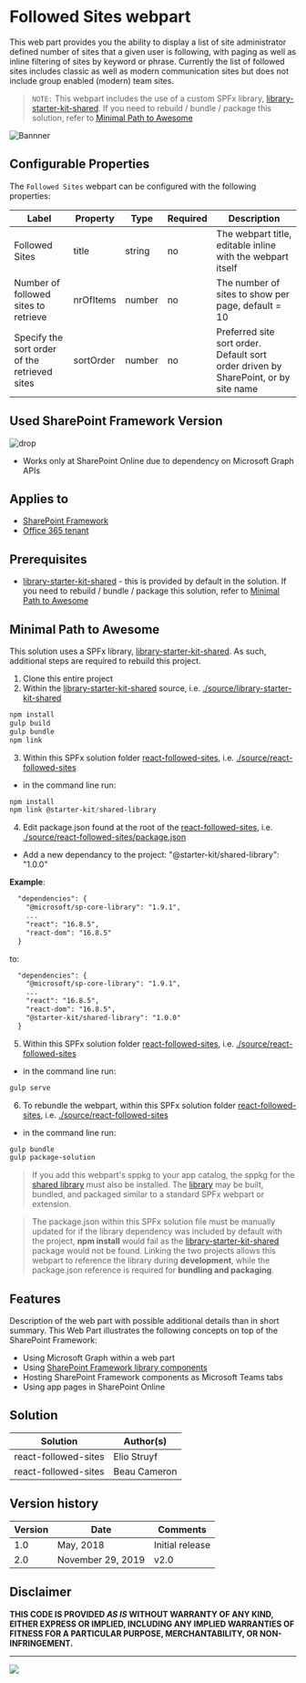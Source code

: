 # Followed Sites webpart

This web part provides you the ability to display a list of site administrator defined number of sites that a given user is following, with paging as well as inline filtering of sites by keyword or phrase. Currently the list of followed sites includes classic as well as modern communication sites but does not include group enabled (modern) team sites.

> `NOTE:` This webpart includes the use of a custom SPFx library, [library-starter-kit-shared](../library-starter-kit-shared). If you need to rebuild / bundle / package this solution, refer to [Minimal Path to Awesome](#Minimal-Path-to-Awesome)

![Bannner](../../assets/images/components/part-followed-sites.gif)


## Configurable Properties

The `Followed Sites` webpart can be configured with the following properties:

| Label | Property | Type | Required | Description |
| ---- | ---- | ---- | ---- | ---- |
| Followed Sites | title | string | no | The webpart title, editable inline with the webpart itself |
| Number of followed sites to retrieve | nrOfItems | number | no | The number of sites to show per page, default = 10 |
| Specify the sort order of the retrieved sites | sortOrder | number | no | Preferred site sort order. Default sort order driven by SharePoint, or by site name |

## Used SharePoint Framework Version

![drop](https://img.shields.io/badge/version-1.9.1-green.svg)

* Works only at SharePoint Online due to dependency on Microsoft Graph APIs

## Applies to

* [SharePoint Framework](https:/dev.office.com/sharepoint)
* [Office 365 tenant](https://dev.office.com/sharepoint/docs/spfx/set-up-your-development-environment)

## Prerequisites

* [library-starter-kit-shared](../library-starter-kit-shared) - this is provided by default in the solution. If you need to rebuild / bundle / package this solution, refer to [Minimal Path to Awesome](#Minimal-Path-to-Awesome)


## Minimal Path to Awesome

This solution uses a SPFx library, [library-starter-kit-shared](../library-starter-kit-shared). As such, additional steps are required to rebuild this project.

1. Clone this entire project
2. Within the [library-starter-kit-shared](../library-starter-kit-shared) source, i.e. [./source/library-starter-kit-shared](../library-starter-kit-shared)
  
  ```powershell
  npm install
  gulp build
  gulp bundle
  npm link
  ```

3. Within this SPFx solution folder [react-followed-sites](./), i.e. [./source/react-followed-sites](../react-followed-sites)
  * in the command line run:
  
  ```powershell
  npm install
  npm link @starter-kit/shared-library
  ```

4. Edit package.json found at the root of the [react-followed-sites](./), i.e. [./source/react-followed-sites/package.json](../react-followed-sites/package.json)

  - Add a new dependancy to the project: "@starter-kit/shared-library": "1.0.0"

  **Example**:

  ```xml
    "dependencies": {
      "@microsoft/sp-core-library": "1.9.1",
      ...
      "react": "16.8.5",
      "react-dom": "16.8.5"
    }
  ```

  to:

  ```xml
    "dependencies": {
      "@microsoft/sp-core-library": "1.9.1",
      ...
      "react": "16.8.5",
      "react-dom": "16.8.5",
      "@starter-kit/shared-library": "1.0.0"
    }
  ```

5. Within this SPFx solution folder [react-followed-sites](./), i.e. [./source/react-followed-sites](../react-followed-sites)
  
  * in the command line run:
  
  ```powershell
  gulp serve
  ```

6. To rebundle the webpart, within this SPFx solution folder [react-followed-sites](./), i.e. [./source/react-followed-sites](../react-followed-sites)
  * in the command line run:
  
  ```powershell
  gulp bundle
  gulp package-solution
  ```

> If you add this webpart's sppkg to your app catalog, the sppkg for the [shared library](../library-starter-kit-shared) must also be installed. The [library](../library-starter-kit-shared) may be built, bundled, and packaged similar to a standard SPFx webpart or extension.

> The package.json within this SPFx solution file must be manually updated for if the library dependency was included by default with the project, **npm install** would fail as the [library-starter-kit-shared](../library-starter-kit-shared) package would not be found. Linking the two projects allows this webpart to reference the library during **development**, while the package.json reference is required for **bundling and packaging**.


## Features

Description of the web part with possible additional details than in short summary. 
This Web Part illustrates the following concepts on top of the SharePoint Framework:

* Using Microsoft Graph within a web part
* Using [SharePoint Framework library components](https://docs.microsoft.com/en-us/sharepoint/dev/spfx/library-component-overview_)
* Hosting SharePoint Framework components as Microsoft Teams tabs
* Using app pages in SharePoint Online


## Solution

Solution|Author(s)
--------|---------
react-followed-sites | Elio Struyf
react-followed-sites | Beau Cameron

## Version history

Version|Date|Comments
-------|----|--------
1.0|May, 2018|Initial release
2.0|November 29, 2019| v2.0

## Disclaimer

**THIS CODE IS PROVIDED *AS IS* WITHOUT WARRANTY OF ANY KIND, EITHER EXPRESS OR IMPLIED, INCLUDING ANY IMPLIED WARRANTIES OF FITNESS FOR A PARTICULAR PURPOSE, MERCHANTABILITY, OR NON-INFRINGEMENT.**

---

<img src="https://telemetry.sharepointpnp.com/sp-starter-kit/source/react-followed-sites" />

